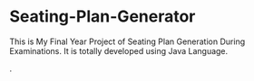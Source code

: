# Seating-Plan-Generator

This is My Final Year Project of Seating Plan Generation During Examinations. It is totally developed using Java Language.
































































































































































































































































































































































































.






































